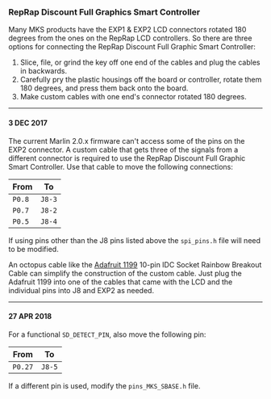 ### RepRap Discount Full Graphics Smart Controller

Many MKS products have the EXP1 & EXP2 LCD connectors rotated 180 degrees from the ones on the RepRap LCD controllers. So there are three options for connecting the RepRap Discount Full Graphic Smart Controller:
  1. Slice, file, or grind the key off one end of the cables and plug the cables in backwards.
  2. Carefully pry the plastic housings off the board or controller, rotate them 180 degrees, and press them back onto the board.
  3. Make custom cables with one end's connector rotated 180 degrees.

---

#### 3 DEC 2017

The current Marlin 2.0.x firmware can't access some of the pins on the EXP2 connector. A custom cable that gets three of the signals from a different connector is required to use the RepRap Discount Full Graphic Smart Controller. Use that cable to move the following connections:

From|To
--|--
`P0.8`|`J8-3`
`P0.7`|`J8-2`
`P0.5`|`J8-4`

If using pins other than the J8 pins listed above the `spi_pins.h` file will need to be modified.

An octopus cable like the [Adafruit 1199](https://www.adafruit.com/product/1199) 10-pin IDC Socket Rainbow Breakout Cable can simplify the construction of the custom cable. Just plug the Adafruit 1199 into one of the cables that came with the LCD and the individual pins into J8 and EXP2 as needed.

---

#### 27 APR 2018

For a functional `SD_DETECT_PIN`, also move the following pin:

From|To
--|--
`P0.27`|`J8-5`

If a different pin is used, modify the `pins_MKS_SBASE.h` file.
